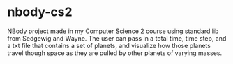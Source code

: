 # nbody-cs2

NBody project made in my Computer Science 2 course using standard lib from
Sedgewig and Wayne. The user can pass in a total time, time step, and a 
txt file that contains a set of planets, and visualize how those planets
travel though space as they are pulled by other planets of varying masses.
